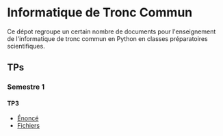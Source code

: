 # Informatique de Tronc Commun

Ce dépot regroupe un certain nombre de documents pour l'enseignement de l'informatique de tronc commun en Python en classes préparatoires scientifiques.

## TPs

### Semestre 1

#### TP3
- [Énoncé](Sup/TPs/Semetre1/Biblis.pdf?raw=1)
- [Fichiers](Sup/TPs/Semestre1/TP3.tar.gz?raw=1)
